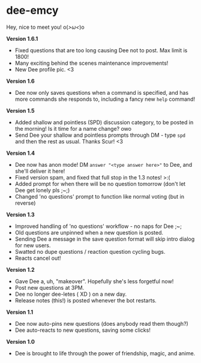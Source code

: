 # dee-emcy
Hey, nice to meet you! o(*>ω&lt;*)o

__**Version 1.6.1**__

* Fixed questions that are too long causing Dee not to post. Max limit is 1800!
* Many exciting behind the scenes maintenance improvements!
* New Dee profile pic. <3

__**Version 1.6**__

* Dee now only saves questions when a command is specified, and has more commands she responds to, including a fancy new `help` command!

__**Version 1.5**__

* Added shallow and pointless (SPD) discussion category, to be posted in the morning! Is it time for a name change? owo
* Send Dee your shallow and pointless prompts through DM - type `spd ` and then the rest as usual. Thanks Scur! <3

__**Version 1.4**__

* Dee now has anon mode! DM `answer "<type answer here>"` to Dee, and she'll deliver it here!
* Fixed version spam, and fixed that full stop in the 1.3 notes! >:(
* Added prompt for when there will be no question tomorrow (don't let Dee get lonely pls ;~;)
* Changed 'no questions' prompt to function like normal voting (but in reverse)

__**Version 1.3**__

* Improved handling of 'no questions' workflow - no naps for Dee ;~;
* Old questions are unpinned when a new question is posted.
* Sending Dee a message in the save question format will skip intro dialog for new users.
* Swatted no dupe questions / reaction question cycling bugs.
* Reacts cancel out!

__**Version 1.2**__

* Gave Dee a, uh, "makeover". Hopefully she's less forgetful now!
* Post new questions at 3PM.
* Dee no longer dee-letes ( XD ) on a new day.
* Release notes (this!) is posted whenever the bot restarts.

__**Version 1.1**__

* Dee now auto-pins new questions (does anybody read them though?)
* Dee auto-reacts to new questions, saving some clicks!

__**Version 1.0**__

* Dee is brought to life through the power of friendship, magic, and anime.
